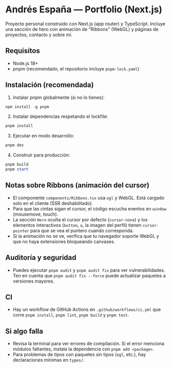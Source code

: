 # Andrés España — Portfolio (Next.js)

Proyecto personal construido con Next.js (app router) y TypeScript. Incluye una sección de hero con animación de "Ribbons" (WebGL) y páginas de proyectos, contacto y sobre mí.

## Requisitos
- Node.js 18+
- pnpm (recomendado, el repositorio incluye `pnpm-lock.yaml`)

## Instalación (recomendada)

1. Instalar pnpm globalmente (si no lo tienes):

```powershell
npm install -g pnpm
```

2. Instalar dependencias respetando el lockfile:

```powershell
pnpm install
```

3. Ejecutar en modo desarrollo:

```powershell
pnpm dev
```

4. Construir para producción:

```powershell
pnpm build
pnpm start
```

## Notas sobre Ribbons (animación del cursor)
- El componente `components/Ribbons.tsx` usa `ogl` y WebGL. Está cargado solo en el cliente (SSR deshabilitado).
- Para que las cintas sigan el cursor, el código escucha eventos en `window` (mousemove, touch).
- La sección `Hero` oculta el cursor por defecto (`cursor-none`) y los elementos interactivos (`button`, `a`, la imagen del perfil) tienen `cursor-pointer` para que se vea el puntero cuando corresponda.
- Si la animación no se ve, verifica que tu navegador soporte WebGL y que no haya extensiones bloqueando canvases.

## Auditoría y seguridad
- Puedes ejecutar `pnpm audit` y `pnpm audit fix` para ver vulnerabilidades. Ten en cuenta que `pnpm audit fix --force` puede actualizar paquetes a versiones mayores.

## CI
- Hay un workflow de GitHub Actions en `.github/workflows/ci.yml` que corre `pnpm install`, `pnpm lint`, `pnpm build` y `pnpm test`.

## Si algo falla
- Revisa la terminal para ver errores de compilación. Si el error menciona módulos faltantes, instala la dependencia con `pnpm add <package>`.
- Para problemas de tipos con paquetes sin tipos (`ogl`, etc.), hay declaraciones mínimas en `types/`.
